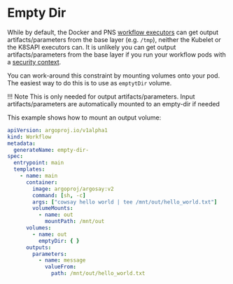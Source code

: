 # Empty Dir

While by default, the Docker and PNS [workflow executors](workflow-executors.md) can get output artifacts/parameters from the base layer (e.g. `/tmp`), neither the Kubelet or the K8SAPI executors can. It is unlikely you can get output artifacts/parameters from the base layer if you run your workflow pods with a [security context](workflow-pod-security-context.md).

You can work-around this constraint by mounting volumes onto your pod. The easiest way to do this is to use as `emptytDir` volume. 

!!! Note 
    This is only needed for output artifacts/parameters. Input artifacts/parameters are automatically mounted to an empty-dir if needed

This example shows how to mount an output volume: 

```yaml
apiVersion: argoproj.io/v1alpha1
kind: Workflow
metadata:
  generateName: empty-dir-
spec:
  entrypoint: main
  templates:
    - name: main
      container:
        image: argoproj/argosay:v2
        command: [sh, -c]
        args: ["cowsay hello world | tee /mnt/out/hello_world.txt"]
        volumeMounts:
          - name: out
            mountPath: /mnt/out
      volumes:
        - name: out
          emptyDir: { }
      outputs:
        parameters:
          - name: message
            valueFrom:
              path: /mnt/out/hello_world.txt
```